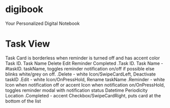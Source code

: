 # digibook
Your Personalized Digital Notebook

# Task View
Task Card is borderless when reminder is turned off and has accent color
Task ID. Task Name     Delete    Edit    Reminder    Completed
.Task ID. Task Name - #taskID. taskName, toggles reminder notification on/off if possible else blinks white/grey on off.
.Delete - white Icon/SwipeCardLeft, Deactivate taskID
.Edit - white Icon/OnPressHold, Rename taskName
.Reminder - white Icon when notification off or accent Icon when notification on/OnPressHold, toggles reminder modal with 
notification status     Datetime    Periodicity     Location
.Completed - accent Checkbox/SwipeCardRight, puts card at the bottom of the list